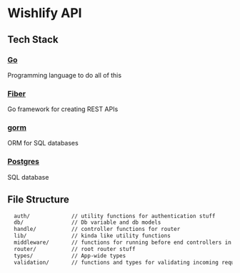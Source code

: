 # Wishlify API

## Tech Stack

### [Go](https://go.dev)

Programming language to do all of this

### [Fiber](https://gofiber.io)

Go framework for creating REST APIs

### [gorm](https://gorm.io)

ORM for SQL databases

### [Postgres](https://www.postgresql.org)

SQL database

## File Structure

```txt
  auth/             // utility functions for authentication stuff
  db/               // Db variable and db models
  handle/           // controller functions for router
  lib/              // kinda like utility functions
  middleware/       // functions for running before end controllers in router
  router/           // root router stuff
  types/            // App-wide types
  validation/       // functions and types for validating incoming requests
```
